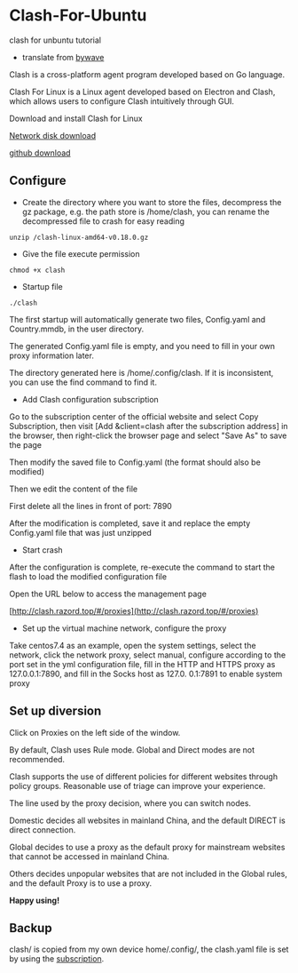 # Clash-For-Ubuntu
clash for unbuntu tutorial

* translate from [bywave](https://console.bywa.art/index.php/knowledgebase/4/)

Clash is a cross-platform agent program developed based on Go language.

Clash For Linux is a Linux agent developed based on Electron and Clash, which allows users to configure Clash intuitively through GUI.

Download and install Clash for Linux

[Network disk download](https://wwi.lanzouy.com/b07xybeid)

[github download](https://github.com/Dreamacro/clash/releases/download/v1.2.0/clash-linux-amd64-v1.2.0.gz)

## Configure

* Create the directory where you want to store the files, decompress the gz package, e.g. the path store is /home/clash, you can rename the decompressed file to crash for easy reading

```
unzip /clash-linux-amd64-v0.18.0.gz
```

* Give the file execute permission

```
chmod +x clash
```

* Startup file

```
./clash
```

The first startup will automatically generate two files, Config.yaml and Country.mmdb, in the user directory.

The generated Config.yaml file is empty, and you need to fill in your own proxy information later.

The directory generated here is /home/.config/clash. If it is inconsistent, you can use the find command to find it.

* Add Clash configuration subscription

Go to the subscription center of the official website and select Copy Subscription, then visit [Add &client=clash after the subscription address] in the browser, then right-click the browser page and select "Save As" to save the page

Then modify the saved file to Config.yaml (the format should also be modified)

Then we edit the content of the file

First delete all the lines in front of port: 7890

After the modification is completed, save it and replace the empty Config.yaml file that was just unzipped

* Start crash

After the configuration is complete, re-execute the command to start the flash to load the modified configuration file

Open the URL below to access the management page

[http://clash.razord.top/#/proxies](http://clash.razord.top/#/proxies)

* Set up the virtual machine network, configure the proxy

Take centos7.4 as an example, open the system settings, select the network, click the network proxy, select manual, configure according to the port set in the yml configuration file, fill in the HTTP and HTTPS proxy as 127.0.0.1:7890, and fill in the Socks host as 127.0. 0.1:7891 to enable system proxy

## Set up diversion
Click on Proxies on the left side of the window.

By default, Clash uses Rule mode. Global and Direct modes are not recommended.

Clash supports the use of different policies for different websites through policy groups. Reasonable use of triage can improve your experience.

The line used by the proxy decision, where you can switch nodes.

Domestic decides all websites in mainland China, and the default DIRECT is direct connection.

Global decides to use a proxy as the default proxy for mainstream websites that cannot be accessed in mainland China.

Others decides unpopular websites that are not included in the Global rules, and the default Proxy is to use a proxy.

**Happy using!**

## Backup
clash/ is copied from my own device home/.config/, the clash.yaml file is set by using the [subscription](https://console.bywa.art/clientarea.php?action=productdetails&id=97175).
